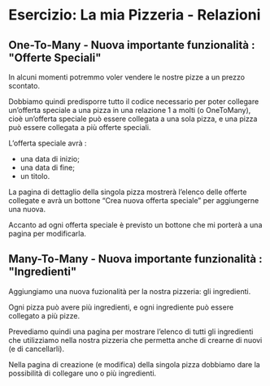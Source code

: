# Esercizio: La mia Pizzeria - Relazioni

## One-To-Many - Nuova importante funzionalità : "Offerte Speciali"

In alcuni momenti potremmo voler vendere le nostre pizze a un prezzo scontato.

Dobbiamo quindi predisporre tutto il codice necessario per poter collegare un’offerta speciale a una pizza in una relazione 1 a molti (o OneToMany), cioè un’offerta speciale può essere collegata a una sola pizza, e una pizza può essere collegata a più offerte speciali.

L’offerta speciale avrà :

- una data di inizio;
- una data di fine;
- un titolo.

La pagina di dettaglio della singola pizza mostrerà l’elenco delle offerte collegate e avrà un bottone “Crea nuova offerta speciale” per aggiungerne una nuova.

Accanto ad ogni offerta speciale è previsto un bottone che mi porterà a una pagina per modificarla.

## Many-To-Many - Nuova importante funzionalità : "Ingredienti"

Aggiungiamo una nuova fuzionalità per la nostra pizzeria: gli ingredienti.

Ogni pizza può avere più ingredienti, e ogni ingrediente può essere collegato a più pizze.

Prevediamo quindi una pagina per mostrare l’elenco di tutti gli ingredienti che utilizziamo nella nostra pizzeria che permetta anche di crearne di nuovi (e di cancellarli).

Nella pagina di creazione (e modifica) della singola pizza dobbiamo dare la possibilità di collegare uno o più ingredienti.